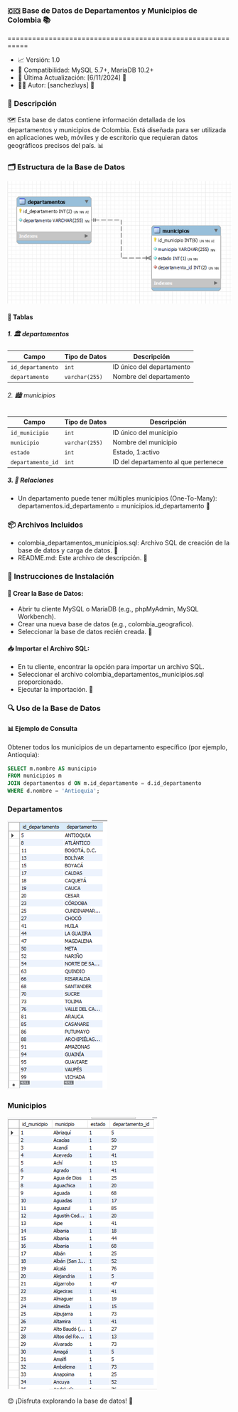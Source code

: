 ### 🇨🇴 Base de Datos de Departamentos y Municipios de Colombia 📚

===========================================================

- 📈 Versión: 1.0
- 🔗 Compatibilidad: MySQL 5.7+, MariaDB 10.2+
- 📆 Última Actualización: [6/11/2024] 📆
- 👨‍💻 Autor: [sanchezluys] 👋

### 📄 Descripción

🗺️ Esta base de datos contiene información detallada de los departamentos y municipios de Colombia. Está diseñada para ser utilizada en aplicaciones web, móviles y de escritorio que requieran datos geográficos precisos del país. 📊

### 🗂️ Estructura de la Base de Datos

![Diagrama ER](img/der_1.png)

#### 📁 Tablas

##### 1. 🏛️ departamentos

| Campo         | Tipo de Datos | Descripción                   |
|---------------|---------------|-------------------------------|
| `id_departamento` | `int`       | ID único del departamento    |
| `departamento`       | `varchar(255)` | Nombre del departamento       |

###### 2. 🏙️ municipios

| Campo         | Tipo de Datos | Descripción                   |
|---------------|---------------|-------------------------------|
| `id_municipio` | `int`       | ID único del municipio        |
| `municipio`       | `varchar(255)`| Nombre del municipio          |
| `estado`       | `int`| Estado, 1:activo          |
| `departamento_id`| `int`       | ID del departamento al que pertenece |

##### 3. 🔗 Relaciones
- Un departamento puede tener múltiples municipios (One-To-Many): departamentos.id_departamento = municipios.id_departamento 👫

### 📦 Archivos Incluidos

- colombia_departamentos_municipios.sql: Archivo SQL de creación de la base de datos y carga de datos. 📄
- README.md: Este archivo de descripción. 📖

### 🚀 Instrucciones de Instalación

#### 🔨 Crear la Base de Datos:

- Abrir tu cliente MySQL o MariaDB (e.g., phpMyAdmin, MySQL Workbench).
- Crear una nueva base de datos (e.g., colombia_geografico).
- Seleccionar la base de datos recién creada. 📁

#### 📥 Importar el Archivo SQL:

- En tu cliente, encontrar la opción para importar un archivo SQL.
- Seleccionar el archivo colombia_departamentos_municipios.sql proporcionado.
- Ejecutar la importación. 🔄

### 🔍 Uso de la Base de Datos

#### 📊 Ejemplo de Consulta

Obtener todos los municipios de un departamento específico (por ejemplo, Antioquia):

```sql
SELECT m.nombre AS municipio
FROM municipios m
JOIN departamentos d ON m.id_departamento = d.id_departamento
WHERE d.nombre = 'Antioquia';
```	

### Departamentos

![departamentos](img/dep_1.png)

### Municipios

![municipios](img/mun_1.png)

😊 ¡Disfruta explorando la base de datos! 🎉
